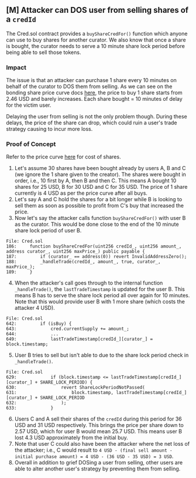 ## [M] Attacker can DOS user from selling shares of a `credId`

The Cred.sol contract provides a `buyShareCredFor()` function which anyone can use to buy shares for another curator. We also know that once a share is bought, the curator needs to serve a 10 minute share lock period before being able to sell those tokens.

### Impact

The issue is that an attacker can purchase 1 share every 10 minutes on behalf of the curator to DOS them from selling. As we can see on the bonding share price curve docs [here](https://docs.google.com/spreadsheets/d/18wHi9Mqo9YU8EUMQuUvuC75Dav6NSY5LOw-iDlkrZEA/edit?pli=1\&gid=859106557#gid=859106557), the price to buy 1 share starts from 2.46 USD and barely increases. Each share bought = 10 minutes of delay for the victim user.

Delaying the user from selling is not the only problem though. During these delays, the price of the share can drop, which could ruin a user's trade strategy causing to incur more loss.

### Proof of Concept

Refer to the price curve [here](https://docs.google.com/spreadsheets/d/18wHi9Mqo9YU8EUMQuUvuC75Dav6NSY5LOw-iDlkrZEA/edit?pli=1\&gid=859106557#gid=859106557) for cost of shares.

1. Let's assume 30 shares have been bought already by users A, B and C (we ignore the 1 share given to the creator). The shares were bought in order, i.e., 10 first by A, then B and then C. This means A bought 10 shares for 25 USD, B for 30 USD and C for 35 USD. The price of 1 share currently is 4 USD as per the price curve after all buys.
2. Let's say A and C hold the shares for a bit longer while B is looking to sell them as soon as possible to profit from C's buy that increased the price.
3. Now let's say the attacker calls function `buyShareCredFor()` with user B as the curator. This would be done close to the end of the 10 minute share lock period of user B.

```solidity
File: Cred.sol
186:     function buyShareCredFor(uint256 credId_, uint256 amount_, address curator_, uint256 maxPrice_) public payable {
187:         if (curator_ == address(0)) revert InvalidAddressZero();
188:         _handleTrade(credId_, amount_, true, curator_, maxPrice_);
189:     }
```

4. When the attacker's call goes through to the internal function `_handleTrade()`, the `lastTradeTimestamp` is updated for the user B. This means B has to serve the share lock period all over again for 10 minutes. Note that this would provide user B with 1 more share (which costs the attacker 4 USD).

```solidity
File: Cred.sol
642:         if (isBuy) {
643:             cred.currentSupply += amount_;
644:             ...
649:             lastTradeTimestamp[credId_][curator_] = block.timestamp;
```

5. User B tries to sell but isn't able to due to the share lock period check in `_handleTrade()`.

```solidity
File: Cred.sol
629:             if (block.timestamp <= lastTradeTimestamp[credId_][curator_] + SHARE_LOCK_PERIOD) {
630:                 revert ShareLockPeriodNotPassed(
631:                     block.timestamp, lastTradeTimestamp[credId_][curator_] + SHARE_LOCK_PERIOD
632:                 );
633:             }
```

6. Users C and A sell their shares of the `credId` during this period for 36 USD and 31 USD respectively. This brings the price per share down to 2.57 USD, which for user B would mean 25.7 USD. This means user B lost 4.3 USD approximately from the initial buy.
7. Note that user C could also have been the attacker where the net loss of the attacker; i.e., C would result to `4 USD - (final sell amount - initial purchase amount) = 4 USD - (36 USD - 35 USD) = 3 USD`.
8. Overall in addition to grief DOSing a user from selling, other users are able to alter another user's strategy by preventing them from selling.



